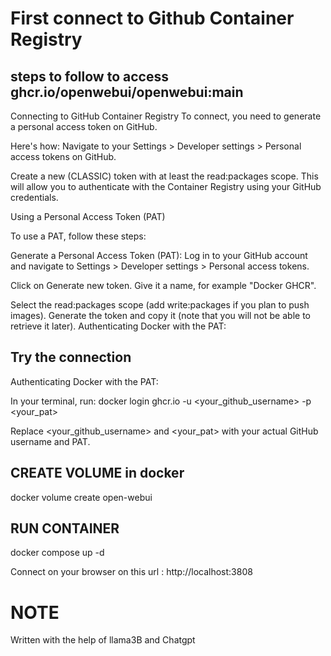 # First connect to Github Container Registry

## steps to follow to access ghcr.io/openwebui/openwebui:main

Connecting to GitHub Container Registry
To connect, you need to generate a personal access token on GitHub.

Here's how:
Navigate to your Settings > Developer settings > Personal access tokens on GitHub.

Create a new (CLASSIC) token with at least the read:packages scope.
This will allow you to authenticate with the Container Registry using your GitHub credentials.

Using a Personal Access Token (PAT)

To use a PAT, follow these steps:

Generate a Personal Access Token (PAT):
Log in to your GitHub account and navigate to Settings > Developer settings > Personal access tokens.

Click on Generate new token.
Give it a name, for example "Docker GHCR".

Select the read:packages scope (add write:packages if you plan to push images).
Generate the token and copy it (note that you will not be able to retrieve it later).
Authenticating Docker with the PAT:

## Try the connection

Authenticating Docker with the PAT:

In your terminal, run:
docker login ghcr.io -u <your_github_username> -p <your_pat>

Replace <your_github_username> and <your_pat> with your actual GitHub username and PAT.

## CREATE VOLUME in docker

docker volume create open-webui

## RUN CONTAINER

docker compose up -d

Connect on your browser on this url :
http://localhost:3808

# NOTE

Written with the help of llama3B and Chatgpt
